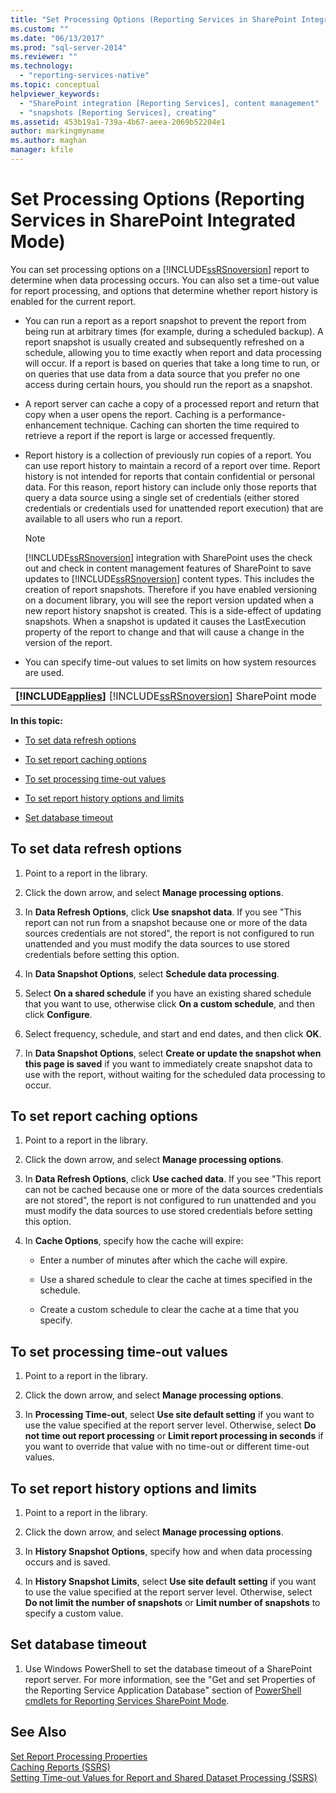 ```yaml
---
title: "Set Processing Options (Reporting Services in SharePoint Integrated Mode) | Microsoft Docs"
ms.custom: ""
ms.date: "06/13/2017"
ms.prod: "sql-server-2014"
ms.reviewer: ""
ms.technology: 
  - "reporting-services-native"
ms.topic: conceptual
helpviewer_keywords: 
  - "SharePoint integration [Reporting Services], content management"
  - "snapshots [Reporting Services], creating"
ms.assetid: 453b19a1-739a-4b67-aeea-2069b52204e1
author: markingmyname
ms.author: maghan
manager: kfile
---
```

# Set Processing Options (Reporting Services in SharePoint Integrated Mode)
  You can set processing options on a [!INCLUDE[ssRSnoversion](../includes/ssrsnoversion-md.md)] report to determine when data processing occurs. You can also set a time-out value for report processing, and options that determine whether report history is enabled for the current report.  
  
-   You can run a report as a report snapshot to prevent the report from being run at arbitrary times (for example, during a scheduled backup). A report snapshot is usually created and subsequently refreshed on a schedule, allowing you to time exactly when report and data processing will occur. If a report is based on queries that take a long time to run, or on queries that use data from a data source that you prefer no one access during certain hours, you should run the report as a snapshot.  
  
-   A report server can cache a copy of a processed report and return that copy when a user opens the report. Caching is a performance-enhancement technique. Caching can shorten the time required to retrieve a report if the report is large or accessed frequently.  
  
-   Report history is a collection of previously run copies of a report. You can use report history to maintain a record of a report over time. Report history is not intended for reports that contain confidential or personal data. For this reason, report history can include only those reports that query a data source using a single set of credentials (either stored credentials or credentials used for unattended report execution) that are available to all users who run a report.  
  
    > [!NOTE]  
    >  [!INCLUDE[ssRSnoversion](../includes/ssrsnoversion-md.md)] integration with SharePoint uses the check out and check in content management features of SharePoint to save updates to [!INCLUDE[ssRSnoversion](../includes/ssrsnoversion-md.md)] content types. This includes the creation of report snapshots. Therefore if you have enabled versioning on a document library, you will see the report version updated when a new report history snapshot is created. This is a side-effect of updating snapshots. When a snapshot is updated it causes the LastExecution property of the report to change and that will cause a change in the version of the report.  
  
-   You can specify time-out values to set limits on how system resources are used.  
  
||  
|-|  
|**[!INCLUDE[applies](../includes/applies-md.md)]**  [!INCLUDE[ssRSnoversion](../includes/ssrsnoversion-md.md)] SharePoint mode|  
  
 **In this topic:**  
  
-   [To set data refresh options](#bkmk_set_data_refresh)  
  
-   [To set report caching options](#bkmk_set_report_caching)  
  
-   [To set processing time-out values](#bkmk_set_processing)  
  
-   [To set report history options and limits](#bkmk_set_report_history)  
  
-   [Set database timeout](#bkmk_set_database_timeout)  
  
##  <a name="bkmk_set_data_refresh"></a> To set data refresh options  
  
1.  Point to a report in the library.  
  
2.  Click the down arrow, and select **Manage processing options**.  
  
3.  In **Data Refresh Options**, click **Use snapshot data**. If you see "This report can not run from a snapshot because one or more of the data sources credentials are not stored", the report is not configured to run unattended and you must modify the data sources to use stored credentials before setting this option.  
  
4.  In **Data Snapshot Options**, select **Schedule data processing**.  
  
5.  Select **On a shared schedule** if you have an existing shared schedule that you want to use, otherwise click **On a custom schedule**, and then click **Configure**.  
  
6.  Select frequency, schedule, and start and end dates, and then click **OK**.  
  
7.  In **Data Snapshot Options**, select **Create or update the snapshot when this page is saved** if you want to immediately create snapshot data to use with the report, without waiting for the scheduled data processing to occur.  
  
##  <a name="bkmk_set_report_caching"></a> To set report caching options  
  
1.  Point to a report in the library.  
  
2.  Click the down arrow, and select **Manage processing options**.  
  
3.  In **Data Refresh Options**, click **Use cached data**. If you see "This report can not be cached because one or more of the data sources credentials are not stored", the report is not configured to run unattended and you must modify the data sources to use stored credentials before setting this option.  
  
4.  In **Cache Options**, specify how the cache will expire:  
  
    -   Enter a number of minutes after which the cache will expire.  
  
    -   Use a shared schedule to clear the cache at times specified in the schedule.  
  
    -   Create a custom schedule to clear the cache at a time that you specify.  
  
##  <a name="bkmk_set_processing"></a> To set processing time-out values  
  
1.  Point to a report in the library.  
  
2.  Click the down arrow, and select **Manage processing options**.  
  
3.  In **Processing Time-out**, select **Use site default setting** if you want to use the value specified at the report server level. Otherwise, select **Do not time out report processing** or **Limit report processing in seconds** if you want to override that value with no time-out or different time-out values.  
  
##  <a name="bkmk_set_report_history"></a> To set report history options and limits  
  
1.  Point to a report in the library.  
  
2.  Click the down arrow, and select **Manage processing options**.  
  
3.  In **History Snapshot Options**, specify how and when data processing occurs and is saved.  
  
4.  In **History Snapshot Limits**, select **Use site default setting** if you want to use the value specified at the report server level. Otherwise, select **Do not limit the number of snapshots** or **Limit number of snapshots** to specify a custom value.  
  
##  <a name="bkmk_set_database_timeout"></a> Set database timeout  
  
1.  Use Windows PowerShell to set the database timeout of a SharePoint report server. For more information, see the "Get and set Properties of the Reporting Service Application Database" section of [PowerShell cmdlets for Reporting Services SharePoint Mode](../../2014/reporting-services/powershell-cmdlets-for-reporting-services-sharepoint-mode.md).  
  
## See Also  
 [Set Report Processing Properties](report-server/set-report-processing-properties.md)   
 [Caching Reports &#40;SSRS&#41;](report-server/caching-reports-ssrs.md)   
 [Setting Time-out Values for Report and Shared Dataset Processing &#40;SSRS&#41;](report-server/setting-time-out-values-for-report-and-shared-dataset-processing-ssrs.md)  
  
  
